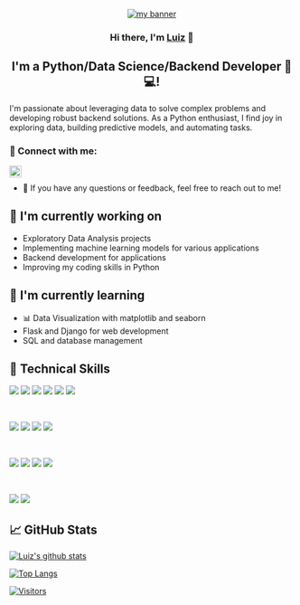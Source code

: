 <p align="center">
  <a href="https://www.luiz2047.dev/" target="_blank" rel="noreferrer"><img src="https://image.lexica.art/full_jpg/8ea2519d-57d8-4d88-a64c-6754432f4dd4" alt="my banner"></a>
</p>

<h3 align="center">
Hi there, I'm <a href="https://www.luiz2047.dev/" target="_blank" rel="noreferrer">Luiz</a> 👋
</h3>

<h2 align="center">
I'm a Python/Data Science/Backend Developer 🐍💻!
</h2> 

I'm passionate about leveraging data to solve complex problems and developing robust backend solutions. As a Python enthusiast, I find joy in exploring data, building predictive models, and automating tasks.

### 🤝 Connect with me:

<a href="https://www.linkedin.com/in/aleksey-kochetkov-ds/"><img align="left" src="https://image.lexica.art/full_jpg/237a26d1-a780-43d7-bff1-8719298cc26f" alt="Luiz | LinkedIn" width="21px"/></a>
</br>
- 💬 If you have any questions or feedback, feel free to reach out to me!

## 🔭 I'm currently working on

- Exploratory Data Analysis projects
- Implementing machine learning models for various applications
- Backend development for applications
- Improving my coding skills in Python

## 🌱 I'm currently learning

- 📊 Data Visualization with matplotlib and seaborn
- Flask and Django for web development
- SQL and database management

## 💼 Technical Skills

![](https://img.shields.io/badge/Code-Python-informational?style=flat&logo=Python&color=3776AB)
![](https://img.shields.io/badge/Code-Jupyter_Notebook-informational?style=flat&logo=Jupyter&color=F37626)
![](https://img.shields.io/badge/Code-Pandas-informational?style=flat&logo=Pandas&color=150458)
![](https://img.shields.io/badge/Code-NumPy-informational?style=flat&logo=NumPy&color=013243)
![](https://img.shields.io/badge/Code-SciPy-informational?style=flat&logo=SciPy&color=8CAAE6)
![](https://img.shields.io/badge/Code-Scikit_Learn-informational?style=flat&logo=scikit-learn&color=F7931E)

</br>

![](https://img.shields.io/badge/Backend-Flask-informational?style=flat&logo=Flask&color=000000)
![](https://img.shields.io/badge/Backend-Django-informational?style=flat&logo=Django&color=092E20)
![](https://img.shields.io/badge/Database-SQL-informational?style=flat&logo=SQLite&color=003B57)
![](https://img.shields.io/badge/Database-PostgreSQL-informational?style=flat&logo=PostgreSQL&color=336791)

</br>

![](https://img.shields.io/badge/Tools-Matplotlib-informational?style=flat&logo=Matplotlib&color=EE4C2C)
![](https://img.shields.io/badge/Tools-Seaborn-informational?style=flat&logo=Seaborn&color=3776AB)
![](https://img.shields.io/badge/Tools-Flask_RESTful-informational?style=flat&logo=Flask&color=000000)
![](https://img.shields.io/badge/Tools-Django_REST_Framework-informational?style=flat&logo=Django&color=092E20)

</br>

![](https://img.shields.io/badge/Version_Control-Git-informational?style=flat&logo=Git&color=F05032)
![](https://img.shields.io/badge/Version_Control-GitHub-informational?style=flat&logo=GitHub&color=181717)


## 📈 GitHub Stats 

[![Luiz's github stats](https://github-readme-stats.vercel.app/api?username=luiz2047)](https://github.com/luiz2047)

[![Top Langs](https://github-readme-stats.vercel.app/api/top-langs/?username=luiz2047&layout=compact)](https://github.com/luiz2047)

[![Visitors](https://visitor-badge.glitch.me/badge?page_id=luiz2047.luiz2047)](https://www.luiz2047.dev/)

